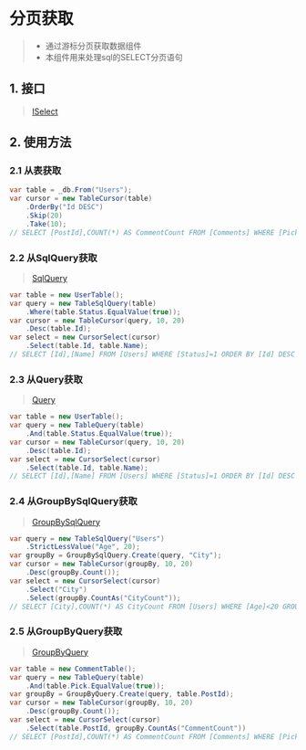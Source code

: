 # 分页获取
>* 通过游标分页获取数据组件
>* 本组件用来处理sql的SELECT分页语句

## 1. 接口
>[ISelect](xref:ShadowSql.Select.ISelect)

## 2. 使用方法
### 2.1 从表获取
```csharp
var table = _db.From("Users");
var cursor = new TableCursor(table)
    .OrderBy("Id DESC")
    .Skip(20)
    .Take(10);
// SELECT [PostId],COUNT(*) AS CommentCount FROM [Comments] WHERE [Pick]=1 GROUP BY [PostId]
```

### 2.2 从SqlQuery获取
>[SqlQuery](../sqlquery/table.md)
```csharp
var table = new UserTable();
var query = new TableSqlQuery(table)
    .Where(table.Status.EqualValue(true));
var cursor = new TableCursor(query, 10, 20)
    .Desc(table.Id);
var select = new CursorSelect(cursor)
    .Select(table.Id, table.Name);
// SELECT [Id],[Name] FROM [Users] WHERE [Status]=1 ORDER BY [Id] DESC OFFSET 20 ROWS FETCH NEXT 10 ROWS ONLY
```

### 2.3 从Query获取
>[Query](../query/table.md)
```csharp
var table = new UserTable();
var query = new TableQuery(table)
    .And(table.Status.EqualValue(true));
var cursor = new TableCursor(query, 10, 20)
    .Desc(table.Id);
var select = new CursorSelect(cursor)
    .Select(table.Id, table.Name);
// SELECT [Id],[Name] FROM [Users] WHERE [Status]=1 ORDER BY [Id] DESC OFFSET 20 ROWS FETCH NEXT 10 ROWS ONLY
```

### 2.4 从GroupBySqlQuery获取
>[GroupBySqlQuery](../sqlquery/groupby.md)
```csharp
var query = new TableSqlQuery("Users")
    .StrictLessValue("Age", 20);
var groupBy = GroupBySqlQuery.Create(query, "City");
var cursor = new TableCursor(groupBy, 10, 20)
    .Desc(groupBy.Count());
var select = new CursorSelect(cursor)
    .Select("City")
    .Select(groupBy.CountAs("CityCount"));
// SELECT [City],COUNT(*) AS CityCount FROM [Users] WHERE [Age]<20 GROUP BY [City] ORDER BY COUNT(*) DESC OFFSET 20 ROWS FETCH NEXT 10 ROWS ONLY
```
### 2.5 从GroupByQuery获取
>[GroupByQuery](../query/groupby.md)
```csharp
var table = new CommentTable();
var query = new TableQuery(table)
    .And(table.Pick.EqualValue(true));
var groupBy = GroupByQuery.Create(query, table.PostId);
var cursor = new TableCursor(groupBy, 10, 20)
    .Desc(groupBy.Count());
var select = new CursorSelect(cursor)
    .Select(table.PostId, groupBy.CountAs("CommentCount"))
// SELECT [PostId],COUNT(*) AS CommentCount FROM [Comments] WHERE [Pick]=1 GROUP BY [PostId] ORDER BY COUNT(*) DESC OFFSET 20 ROWS FETCH NEXT 10 ROWS ONLY
```
